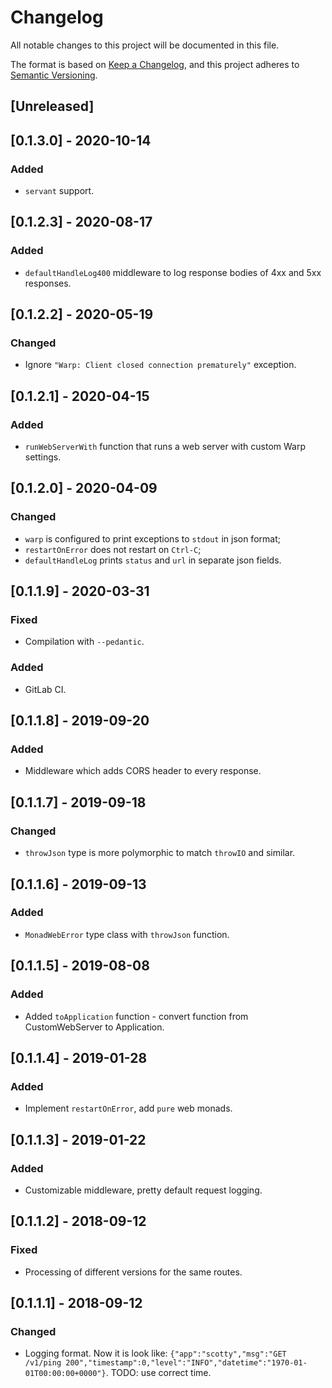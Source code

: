 # Changelog
All notable changes to this project will be documented in this file.

The format is based on [Keep a Changelog](https://keepachangelog.com/en/1.0.0/),
and this project adheres to [Semantic Versioning](https://semver.org/spec/v2.0.0.html).

## [Unreleased]

## [0.1.3.0] - 2020-10-14
### Added
- `servant` support.

## [0.1.2.3] - 2020-08-17
### Added
- `defaultHandleLog400` middleware to log response bodies of 4xx and 5xx responses.

## [0.1.2.2] - 2020-05-19
### Changed
- Ignore `"Warp: Client closed connection prematurely"` exception.

## [0.1.2.1] - 2020-04-15
### Added
- `runWebServerWith` function that runs a web server with custom Warp settings.

## [0.1.2.0] - 2020-04-09
### Changed
- `warp` is configured to print exceptions to `stdout` in json format;
- `restartOnError` does not restart on `Ctrl-C`;
- `defaultHandleLog` prints `status` and `url` in separate json fields.

## [0.1.1.9] - 2020-03-31
### Fixed
- Compilation with `--pedantic`.
### Added
- GitLab CI.

## [0.1.1.8] - 2019-09-20
### Added
- Middleware which adds CORS header to every response.

## [0.1.1.7] - 2019-09-18
### Changed
- `throwJson` type is more polymorphic to match `throwIO` and similar.

## [0.1.1.6] - 2019-09-13
### Added
- `MonadWebError` type class with `throwJson` function.

## [0.1.1.5] - 2019-08-08
### Added
- Added `toApplication` function - convert function from CustomWebServer to Application.

## [0.1.1.4] - 2019-01-28
### Added
- Implement `restartOnError`, add `pure` web monads.

## [0.1.1.3] - 2019-01-22
### Added
- Customizable middleware, pretty default request logging.

## [0.1.1.2] - 2018-09-12
### Fixed
- Processing of different versions for the same routes.

## [0.1.1.1] - 2018-09-12
### Changed
- Logging format. Now it is look like: `{"app":"scotty","msg":"GET /v1/ping 200","timestamp":0,"level":"INFO","datetime":"1970-01-01T00:00:00+0000"}`. TODO: use correct time.
